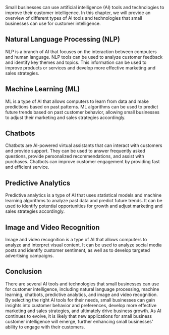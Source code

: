 

Small businesses can use artificial intelligence (AI) tools and technologies to improve their customer intelligence. In this chapter, we will provide an overview of different types of AI tools and technologies that small businesses can use for customer intelligence.

Natural Language Processing (NLP)
---------------------------------

NLP is a branch of AI that focuses on the interaction between computers and human language. NLP tools can be used to analyze customer feedback and identify key themes and topics. This information can be used to improve products or services and develop more effective marketing and sales strategies.

Machine Learning (ML)
---------------------

ML is a type of AI that allows computers to learn from data and make predictions based on past patterns. ML algorithms can be used to predict future trends based on past customer behavior, allowing small businesses to adjust their marketing and sales strategies accordingly.

Chatbots
--------

Chatbots are AI-powered virtual assistants that can interact with customers and provide support. They can be used to answer frequently asked questions, provide personalized recommendations, and assist with purchases. Chatbots can improve customer engagement by providing fast and efficient service.

Predictive Analytics
--------------------

Predictive analytics is a type of AI that uses statistical models and machine learning algorithms to analyze past data and predict future trends. It can be used to identify potential opportunities for growth and adjust marketing and sales strategies accordingly.

Image and Video Recognition
---------------------------

Image and video recognition is a type of AI that allows computers to analyze and interpret visual content. It can be used to analyze social media posts and identify customer sentiment, as well as to develop targeted advertising campaigns.

Conclusion
----------

There are several AI tools and technologies that small businesses can use for customer intelligence, including natural language processing, machine learning, chatbots, predictive analytics, and image and video recognition. By selecting the right AI tools for their needs, small businesses can gain insights into customer behavior and preferences, develop more effective marketing and sales strategies, and ultimately drive business growth. As AI continues to evolve, it is likely that new applications for small business customer intelligence will emerge, further enhancing small businesses' ability to engage with their customers.
